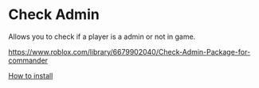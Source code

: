 # Check Admin

Allows you to check if a player is a admin or not in game.

https://www.roblox.com/library/6679902040/Check-Admin-Package-for-commander

[How to install](https://cdn.droprblx.com/Commander-Packages-Themes/checkadmininstall.mp4 "How to install")
